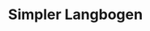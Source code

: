 ---
layout: home
title: Simpler Langbogen
equipment_subtype: Langbögen
prerequisites:
  - [ 12, Str ]
  - [ 17, Dex ]
range: 200
range_far: 250
damage:
  - [ 2d8, piercing ]
abilities:
  - Zweihändig
  - Tintenfass

---
